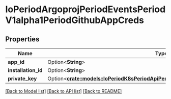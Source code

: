 # IoPeriodArgoprojPeriodEventsPeriodV1alpha1PeriodGithubAppCreds

## Properties

Name | Type | Description | Notes
------------ | ------------- | ------------- | -------------
**app_id** | Option<**String**> |  | [optional]
**installation_id** | Option<**String**> |  | [optional]
**private_key** | Option<[**crate::models::IoPeriodK8sPeriodApiPeriodCorePeriodV1PeriodSecretKeySelector**](io.k8s.api.core.v1.SecretKeySelector.md)> |  | [optional]

[[Back to Model list]](../README.md#documentation-for-models) [[Back to API list]](../README.md#documentation-for-api-endpoints) [[Back to README]](../README.md)


